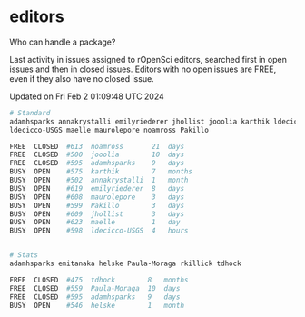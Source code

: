 # editors

Who can handle a package?

Last activity in issues assigned to rOpenSci editors, searched first in open
issues and then in closed issues. Editors with no open issues are FREE, even if
they also have no closed issue.


Updated on Fri Feb 2 01:09:48 UTC 2024

```bash
# Standard
adamhsparks annakrystalli emilyriederer jhollist jooolia karthik ldecicco
ldecicco-USGS maelle maurolepore noamross Pakillo

FREE  CLOSED  #613  noamross       21  days
FREE  CLOSED  #500  jooolia        10  days
FREE  CLOSED  #595  adamhsparks    9   days
BUSY  OPEN    #575  karthik        7   months
BUSY  OPEN    #502  annakrystalli  1   month
BUSY  OPEN    #619  emilyriederer  8   days
BUSY  OPEN    #608  maurolepore    3   days
BUSY  OPEN    #599  Pakillo        3   days
BUSY  OPEN    #609  jhollist       3   days
BUSY  OPEN    #623  maelle         1   day
BUSY  OPEN    #598  ldecicco-USGS  4   hours


# Stats
adamhsparks emitanaka helske Paula-Moraga rkillick tdhock

FREE  CLOSED  #475  tdhock        8   months
FREE  CLOSED  #559  Paula-Moraga  10  days
FREE  CLOSED  #595  adamhsparks   9   days
BUSY  OPEN    #546  helske        1   month
```
